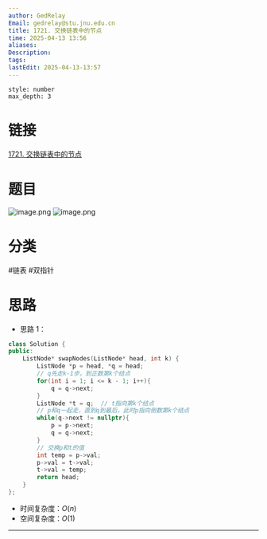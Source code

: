 ```yaml
---
author: GedRelay
Email: gedrelay@stu.jnu.edu.cn
title: 1721. 交换链表中的节点
time: 2025-04-13 13:56
aliases: 
Description: 
tags: 
lastEdit: 2025-04-13-13:57
---
```


```toc
style: number
max_depth: 3
```

# 链接
[1721. 交换链表中的节点](https://leetcode.cn/problems/swapping-nodes-in-a-linked-list/) 

# 题目
![image.png](https://ged-pic-bed.oss-cn-guangzhou.aliyuncs.com/img/202504131357405.png)
![image.png](https://ged-pic-bed.oss-cn-guangzhou.aliyuncs.com/img/202504131357676.png)

# 分类
#链表 #双指针 

# 思路
- 思路 1：


```cpp
class Solution {
public:
    ListNode* swapNodes(ListNode* head, int k) {
        ListNode *p = head, *q = head;
        // q先走k-1步，到正数第k个结点
        for(int i = 1; i <= k - 1; i++){
            q = q->next;
        }
        ListNode *t = q;  // t指向第k个结点
        // p和q一起走，直到q到最后，此时p指向倒数第k个结点
        while(q->next != nullptr){
            p = p->next;
            q = q->next;
        }
        // 交换p和t的值
        int temp = p->val;
        p->val = t->val;
        t->val = temp;
        return head;
    }
};
```


- 时间复杂度：${O\left( n \right)  }$ 
- 空间复杂度：${O\left( 1 \right)  }$ 


---

